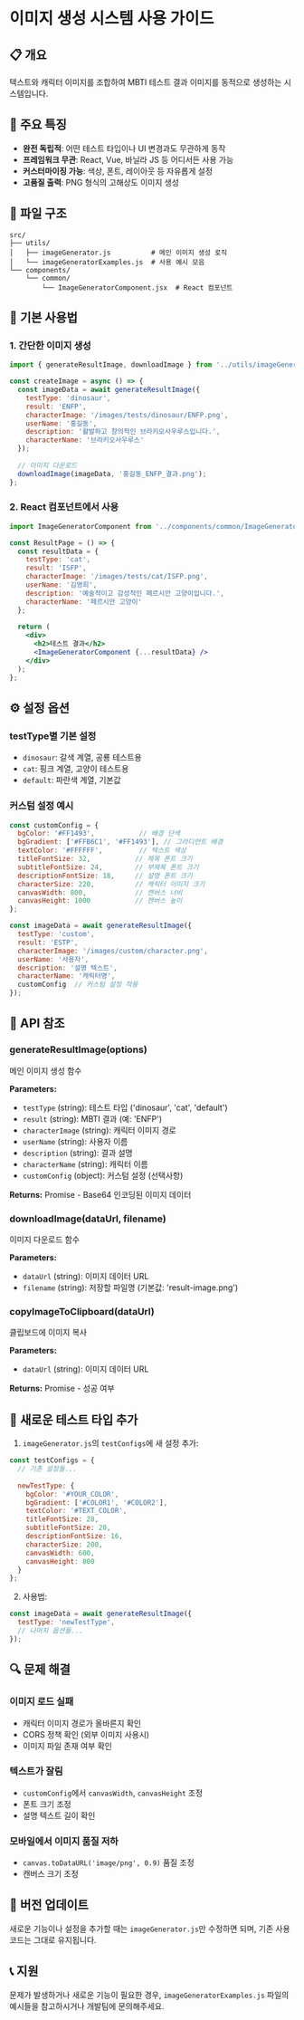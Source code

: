 # 이미지 생성 시스템 사용 가이드

## 📋 개요
텍스트와 캐릭터 이미지를 조합하여 MBTI 테스트 결과 이미지를 동적으로 생성하는 시스템입니다.

## 🚀 주요 특징
- **완전 독립적**: 어떤 테스트 타입이나 UI 변경과도 무관하게 동작
- **프레임워크 무관**: React, Vue, 바닐라 JS 등 어디서든 사용 가능
- **커스터마이징 가능**: 색상, 폰트, 레이아웃 등 자유롭게 설정
- **고품질 출력**: PNG 형식의 고해상도 이미지 생성

## 📁 파일 구조
```
src/
├── utils/
│   ├── imageGenerator.js          # 메인 이미지 생성 로직
│   └── imageGeneratorExamples.js  # 사용 예시 모음
└── components/
    └── common/
        └── ImageGeneratorComponent.jsx  # React 컴포넌트
```

## 🎯 기본 사용법

### 1. 간단한 이미지 생성
```javascript
import { generateResultImage, downloadImage } from '../utils/imageGenerator';

const createImage = async () => {
  const imageData = await generateResultImage({
    testType: 'dinosaur',
    result: 'ENFP',
    characterImage: '/images/tests/dinosaur/ENFP.png',
    userName: '홍길동',
    description: '활발하고 창의적인 브라키오사우루스입니다.',
    characterName: '브라키오사우루스'
  });
  
  // 이미지 다운로드
  downloadImage(imageData, '홍길동_ENFP_결과.png');
};
```

### 2. React 컴포넌트에서 사용
```jsx
import ImageGeneratorComponent from '../components/common/ImageGeneratorComponent';

const ResultPage = () => {
  const resultData = {
    testType: 'cat',
    result: 'ISFP',
    characterImage: '/images/tests/cat/ISFP.png',
    userName: '김영희',
    description: '예술적이고 감성적인 페르시안 고양이입니다.',
    characterName: '페르시안 고양이'
  };
  
  return (
    <div>
      <h2>테스트 결과</h2>
      <ImageGeneratorComponent {...resultData} />
    </div>
  );
};
```

## ⚙️ 설정 옵션

### testType별 기본 설정
- `dinosaur`: 갈색 계열, 공룡 테스트용
- `cat`: 핑크 계열, 고양이 테스트용  
- `default`: 파란색 계열, 기본값

### 커스텀 설정 예시
```javascript
const customConfig = {
  bgColor: '#FF1493',           // 배경 단색
  bgGradient: ['#FFB6C1', '#FF1493'], // 그라디언트 배경
  textColor: '#FFFFFF',         // 텍스트 색상
  titleFontSize: 32,           // 제목 폰트 크기
  subtitleFontSize: 24,        // 부제목 폰트 크기
  descriptionFontSize: 18,     // 설명 폰트 크기
  characterSize: 220,          // 캐릭터 이미지 크기
  canvasWidth: 800,            // 캔버스 너비
  canvasHeight: 1000           // 캔버스 높이
};

const imageData = await generateResultImage({
  testType: 'custom',
  result: 'ESTP',
  characterImage: '/images/custom/character.png',
  userName: '사용자',
  description: '설명 텍스트',
  characterName: '캐릭터명',
  customConfig  // 커스텀 설정 적용
});
```

## 🔧 API 참조

### generateResultImage(options)
메인 이미지 생성 함수

**Parameters:**
- `testType` (string): 테스트 타입 ('dinosaur', 'cat', 'default')
- `result` (string): MBTI 결과 (예: 'ENFP')
- `characterImage` (string): 캐릭터 이미지 경로
- `userName` (string): 사용자 이름
- `description` (string): 결과 설명
- `characterName` (string): 캐릭터 이름
- `customConfig` (object): 커스텀 설정 (선택사항)

**Returns:** Promise<string> - Base64 인코딩된 이미지 데이터

### downloadImage(dataUrl, filename)
이미지 다운로드 함수

**Parameters:**
- `dataUrl` (string): 이미지 데이터 URL
- `filename` (string): 저장할 파일명 (기본값: 'result-image.png')

### copyImageToClipboard(dataUrl)
클립보드에 이미지 복사

**Parameters:**
- `dataUrl` (string): 이미지 데이터 URL

**Returns:** Promise<boolean> - 성공 여부

## 🎨 새로운 테스트 타입 추가

1. `imageGenerator.js`의 `testConfigs`에 새 설정 추가:
```javascript
const testConfigs = {
  // 기존 설정들...
  
  newTestType: {
    bgColor: '#YOUR_COLOR',
    bgGradient: ['#COLOR1', '#COLOR2'],
    textColor: '#TEXT_COLOR',
    titleFontSize: 28,
    subtitleFontSize: 20,
    descriptionFontSize: 16,
    characterSize: 200,
    canvasWidth: 600,
    canvasHeight: 800
  }
};
```

2. 사용법:
```javascript
const imageData = await generateResultImage({
  testType: 'newTestType',
  // 나머지 옵션들...
});
```

## 🔍 문제 해결

### 이미지 로드 실패
- 캐릭터 이미지 경로가 올바른지 확인
- CORS 정책 확인 (외부 이미지 사용시)
- 이미지 파일 존재 여부 확인

### 텍스트가 잘림
- `customConfig`에서 `canvasWidth`, `canvasHeight` 조정
- 폰트 크기 조정
- 설명 텍스트 길이 확인

### 모바일에서 이미지 품질 저하
- `canvas.toDataURL('image/png', 0.9)` 품질 조정
- 캔버스 크기 조정

## 🔄 버전 업데이트
새로운 기능이나 설정을 추가할 때는 `imageGenerator.js`만 수정하면 되며, 기존 사용 코드는 그대로 유지됩니다.

## 📞 지원
문제가 발생하거나 새로운 기능이 필요한 경우, `imageGeneratorExamples.js` 파일의 예시들을 참고하시거나 개발팀에 문의해주세요.
